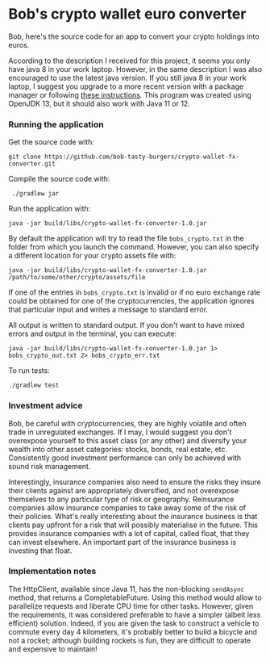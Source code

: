 # Bob's crypto wallet euro converter

Bob, here's the source code for an app to convert your crypto holdings into euros.

According to the description I received for this project, it seems you only have java 8 in your work laptop.
However, in the same description I was also encouraged to use the latest java version.
If you still java 8 in your work laptop, I suggest you upgrade to a more recent version with a package manager
or following [these instructions](https://openjdk.java.net/install/).
This program was created using OpenJDK 13, but it should also work with Java 11 or 12.

### Running the application ###
Get the  source code with:
```
git clone https://github.com/bob-tasty-burgers/crypto-wallet-fx-converter.git
```

Compile the source code with:
```
 ./gradlew jar
```
Run the application with:
``` 
java -jar build/libs/crypto-wallet-fx-converter-1.0.jar
```

By default the application will try to read the file `bobs_crypto.txt` in the folder from which you launch the command.
However, you can also specify a different location for your crypto assets file with:
```
java -jar build/libs/crypto-wallet-fx-converter-1.0.jar /path/to/some/other/crypto/assets/file
```

If one of the entries in `bobs_crypto.txt` is invalid or if no euro exchange rate could be obtained for one of
the cryptocurrencies, the application ignores that particular input and writes a message to standard error.

All output is written to standard output. If you don't want to have mixed errors and output in the terminal, you can execute:
```
java -jar build/libs/crypto-wallet-fx-converter-1.0.jar 1> bobs_crypto_out.txt 2> bobs_crypto_err.txt
```

To run tests:
```
./gradlew test
```

### Investment advice ###
Bob, be careful with cryptocurrencies, they are highly volatile and often trade in unregulated exchanges.
If I may, I would suggest you don't overexpose yourself to this asset class (or any other) and diversify your wealth
into other asset categories: stocks, bonds, real estate, etc. Consistently good investment performance can only be achieved
with sound risk management.

Interestingly, insurance companies also need to ensure the risks they insure their clients against are appropriately diversified,
and not overexpose themselves to any particular type of risk or geography. Reinsurance companies allow insurance companies to
take away some of the risk of their policies. What's really interesting about the insurance business is that clients pay upfront
for a risk that will possibly materialise in the future. This provides insurance companies with a lot of capital, called float,
that they can invest elsewhere. An important part of the insurance business is investing that float.

### Implementation notes ###
The HttpClient, available since Java 11, has the non-blocking `sendAsync` method, that returns a CompletableFuture. 
Using this method would allow to parallelize requests and liberate CPU time for other tasks. However, given the requirements,
it was considered preferable to have a simpler (albeit less efficient) solution. Indeed, if you are given the task to construct
a vehicle to commute every day 4 kilometers, it's probably better to build a bicycle and not a rocket; although building rockets is
fun, they are difficult to operate and expensive to maintain!
